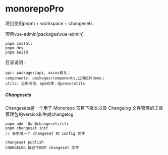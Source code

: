 # monorepoPro

项目使用pnpm + workspace + changesets

项目vue-admin[packages\vue-admin]
```
pnpm install
pnpm dev
pnpm build
```
目录说明：
```
api: packages/api, axios相关；
components: packages/components,公用组件demo；
utils: 公用方法，npm仓库：@pense/utils
```

##### Changesets
Changesets是一个用于 Monorepo 项目下版本以及 Changelog 文件管理的工具
管理包的version和生成changelog
```
pnpm add -Dw @changesets/cli
pnpm changeset init
// 会生成一个 changeset 的 config 文件

changeset publish
CHANGELOG 描述不同的 changeset 文件
```